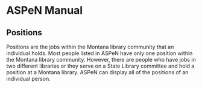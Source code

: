 # ASPeN Manual

## Positions

Positions are the jobs within the Montana library community that an individual holds.  Most people listed in ASPeN have only one position within the Montana library community.  However, there are people who have jobs in two different libraries or they serve on a State Library committee and hold a position at a Montana library.  ASPeN can display all of the positions of an individual person.
